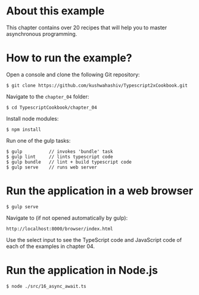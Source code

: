 # About this example
This chapter contains over 20 recipes that will help you to
master asynchronous programming.

# How to run the example?

Open a console and clone the following Git repository:

```
$ git clone https://github.com/kushwahashiv/Typescript2xCookbook.git
```

Navigate to the `chapter_04` folder:

```
$ cd TypescriptCookbook/chapter_04
```

Install node modules:

```
$ npm install
```

Run one of the gulp tasks:

```
$ gulp          // invokes 'bundle' task
$ gulp lint     // lints typescript code
$ gulp bundle   // lint + build typescript code
$ gulp serve    // runs web server
```

# Run the application in a web browser

```
$ gulp serve
```

Navigate to (if not opened automatically by gulp):

```
http://localhost:8000/browser/index.html
```

Use the select input to see the TypeScript code and JavaScript
code of each of the examples in chapter 04.

# Run the application in Node.js

```
$ node ./src/16_async_await.ts
```
